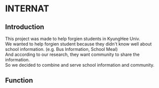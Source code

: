 # INTERNAT

## Introduction
This project was made to help forgien students in KyungHee Univ.<br>
We wanted to help forgien student because they didn't know well about school information. (e.g. Bus Information, School Meal)<br>
And according to our research, they want community to share the information.<br>
So we decided to combine and serve school information and community.<br>

## Function
